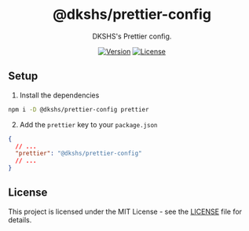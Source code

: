 <div align="center">

# @dkshs/prettier-config

DKSHS's Prettier config.

[![Version](https://img.shields.io/npm/v/@dkshs/prettier-config)](https://www.npmjs.com/package/@dkshs/prettier-config) [![License](https://img.shields.io/badge/licence-MIT-blue)](https://github.com/dkshs/prettier-config/blob/main/LICENSE)

</div>

## Setup

1. Install the dependencies

```bash
npm i -D @dkshs/prettier-config prettier
```

2. Add the `prettier` key to your `package.json`

```json
{
  // ...
  "prettier": "@dkshs/prettier-config"
  // ...
}
```

## License

This project is licensed under the MIT License - see the [LICENSE](/LICENSE) file for details.
